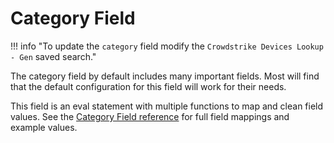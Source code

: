 # Category Field

!!! info "To update the `category` field modify the `Crowdstrike Devices Lookup - Gen` saved search."

The category field by default includes many important fields. Most will find that the default configuration for this field will work for their needs.

This field is an eval statement with multiple functions to map and clean field values. See the [Category Field reference](../../reference/category) for full field mappings and example values.
